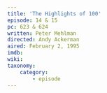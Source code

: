 ```yaml
---
title: 'The Highlights of 100'
episode: 14 & 15
pc: 623 & 624
written: Peter Mehlman
directed: Andy Ackerman
aired: February 2, 1995
imdb:
wiki:
taxonomy:
    category:
        - episode
---
```

